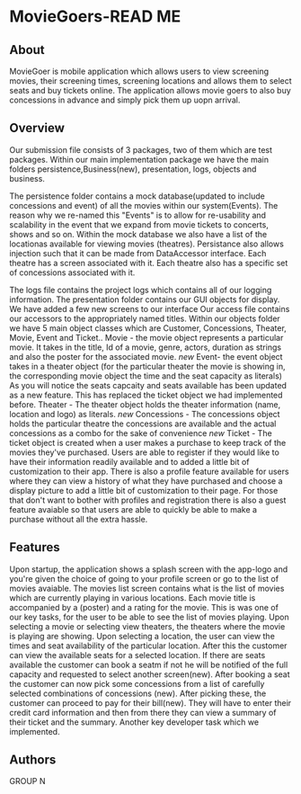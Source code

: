 # MovieGoers-READ ME

## About
MovieGoer is mobile application which allows users to view screening movies, their screening times, screening locations
and allows them to select seats and buy tickets online. The application allows movie goers to also buy concessions in advance and simply pick them up uopn arrival.

## Overview
  Our submission file consists of 3 packages, two of them which are test packages. 
  Within our main implementation package we have the main folders persistence,Business(new), presentation, logs, objects and business. 

  The persistence folder contains a mock database(updated to include concessions and event) of all the movies within our system(Events). The reason why we re-named this "Events" is to allow for re-usability and scalability in the event that we expand from movie tickets to concerts, shows and so on. Within the mock database we also have a list of the locationas available for viewing movies (theatres). Persistance also allows injection such that it can be made from DataAccessor interface. Each theatre has a screen associated with it. Each theatre also has a specific set of concessions associated with it. 
  
  The logs file contains the project logs which contains all of our logging information.
  The presentation folder contains our GUI objects for display. We have added a few new screens to our interface 
  Our access file contains our accessors to the appropriately named  titles.
  Within our objects folder we have 5 main object classes which are Customer, Concessions, Theater, Movie, Event and Ticket.. 
  Movie - the movie object represents a particular movie. It takes in the title, Id of a movie, genre, actors, duration as strings and     also the poster for the associated movie.
   _new_ Event- the event object takes in a theater object (for the particular theater the movie is showing in, the corresponding movie     object the time and the seat capacity as literals) As you will notice the seats capcaity and seats available has been updated as a new   feature. This has replaced the ticket object we had implemented before.
  Theater - The theater object holds the theater information (name, location and logo) as literals.
  _new_ Concessions - The concessions object holds the particular theatre the concessions are available and the actual concessions as a     combo   for the sake of convenience
  _new_ Ticket - The ticket object is created when a user makes a purchase to keep track of the movies they've purchased.
  Users are able to register if they would like to have their information readily available and to added a little bit of customization     to their app.
  There is also a profile feature available for users where they can view a history of what they have purchased and choose a display       picture to add a little bit of customization to their page.
  For those that don't want to bother with profiles and registration there is also a guest feature avaiable so that users are able to     quickly be able to make a purchase without all the extra hassle. 
  
  
## Features
  Upon startup, the application shows a splash screen with the app-logo and you're given the choice of going to your profile screen or go to the list of movies avaiable. The movies list screen contains what is the list of movies which are currently playing in various locations.
  Each movie title is accompanied by a (poster) and a rating for the movie. This is was one of our key tasks, for the user to be able 
  to see the list of movies playing. Upon selecting a movie or selecting view theaters, the theaters where the movie is playing are showing.
  Upon selecting a location, the user can view the times and seat availability of the particular location. After this the customer can view the available seats for a selected location. If there are seats available the customer can book a seatm if not he will be notified of the full capacity and requested to select another screen(new). After booking a seat the customer can now pick some concessions from a list of carefully selected combinations of concessions (new). After picking these, the customer can proceed to pay for their bill(new). They will have to enter their credit card information and then from there they can view a summary of their ticket and the summary.  Another key developer task 
  which we implemented.
  
 ## Authors
  GROUP N
  
